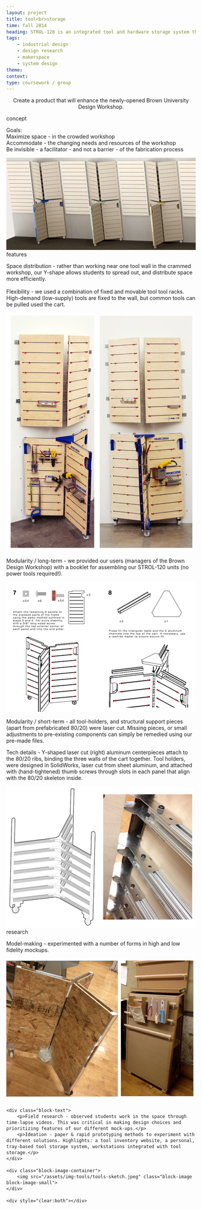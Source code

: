```yaml
---
layout: project
title: tool<br>storage
time: fall 2014
heading: STROL-120 is an integrated tool and hardware storage system that I  designed, prototyped and constructed over the course of a semester with Danica Mitchell, Patricia Dranoff, and Connor Lynch. The system was designed to accommodate a new makerspace at Brown University. Though my (making) focus has shifted to digital design, this project provided me a valuable foundation in design research.
tags:
    - industrial design
    - design research
    - makerspace
    - system design
theme: 
context: 
type: coursework / group
---
```



<section class="intro block">
<!--    <div class="block-header">product</div>-->
    <div class="intro-text block-text">
        <p style="text-align: center"> Create a product that will enhance the newly-opened Brown University Design&nbsp;Workshop.
        </p>
    </div>
</section>


<section class="block">
    <div class="block-header">concept</div>
    <div class="block-text">
    <p>
    Goals:
    <br><span class="tab"></span>Maximize space - in the crowded workshop
    <br><span class="tab"></span>Accommodate - the changing needs and resources of the workshop
    <br><span class="tab"></span>Be invisible - a facilitator - and not a barrier - of the fabrication process
    </p>
    </div>
    <div class="block-divider"></div>
    <div class="block-image-container">
        <img src="/assets/img-tools/tools-render.jpeg" class="block-image">    
    </div>
</section>



<section class="details block">
    <div class="block-header">features</div>
    <div class="block-text">
        <p>
        Space distribution - rather than working near one tool wall in the crammed workshop, our Y-shape allows students to spread out, and distribute space more efficiently. 
        <br>
        <br>
        Flexibility - we used a combination of fixed and movable tool tool racks. High-demand (low-supply) tools are fixed to the wall, but common tools can be pulled used the cart.  
        </p>
    </div>    
    <div class="block-divider"></div>     
    <div class="block-image-container">
        <img src="/assets/img-tools/tools-real.jpeg" class="block-image block-image-small">    
    </div>   
     <div class="block-divider"></div>   
    <div class="block-text">
        <p>
        Modularity / long-term - we provided our users (managers of the Brown Design Workshop) with a booklet for assembling our STROL-120 units (no power tools required!).
        </p>
    </div>        
   <div class="block-image-container">
        <img src="/assets/img-tools/tools-booklet.png" class="block-image block-image-small">    
    </div>    
    <div class="block-divider"></div>  
    <div class="block-divider"></div>        
    <div class="block-text">
        <p>
        Modularity / short-term - all tool-holders, and structural support pieces (apart from prefabricated 80/20) were laser cut. Missing pieces, or small adjustments to pre-existing components can simply be remedied using our pre-made files. 
        </p>
    </div>  
    <div class="block-divider"></div>       
    <div class="block-text">
        <p>
        Tech details - Y-shaped laser cut (right) aluminum centerpieces attach to the 80/20 ribs, binding the three walls of the cart together. Tool holders, were designed in SolidWorks, laser cut from sheet aluminum, and attached with (hand-tightened) thumb screws through slots in each panel that align with the 80/20 skeleton inside.
        </p>
    </div>   
    
   <div class="block-image-container">
        <img src="/assets/img-tools/tools-techdetails.jpeg" class="block-image block-image-small">    
    </div>    
    
</section>



<section class="research block">
    <div class="block-header">research</div>
    <div class="block-divider"></div>        
    <div class="block-text">
        <p>
            Model-making - experimented with a number of forms in high and low fidelity mockups.
        </p>
    </div>
    <div class="block-image-container">
        <img src="/assets/img-tools/tools-model.jpeg" class="block-image block-image-small">    
    </div>       

    <div class="block-text">
        <p>Field research - observed students work in the space through time-lapse videos. This was critical in making design choices and prioritizing features of our different mock-ups.</p>
        <p>Ideation - paper & rapid prototyping methods to experiment with different solutions. Highlights: a tool inventory website, a personal, tray-based tool storage system, workstations integrated with tool storage.</p>
    </div>
    
    <div class="block-image-container">
        <img src="/assets/img-tools/tools-sketch.jpeg" class="block-image block-image-small">    
    </div>    

    <div style="clear:both"></div>
</section>


<!--
    <div class="block-image-container two">
        <img src="/assets/img-tools/tools-models-single-1.jpg" class="block-image block-image-small">    
        <img src="/assets/img-tools/tools-models-single-2.jpg" class="block-image block-image-small">            
    </div>
-->
<!--
<section class="research block">
    <div class="block-header">drawbacks</div>
    <div class="product-text block-text">
    <p>dasdas</p>
    </div>
    <div class="block-header-lower">drawbacks</div>
</section>
-->

<!--<div style="clear:both" class="block-divider"></div>-->
